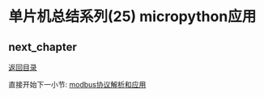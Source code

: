 # 单片机总结系列(25) micropython应用

## next_chapter

[返回目录](./../README.md)

直接开始下一小节: [modbus协议解析和应用](./ch26.modbus.md)
